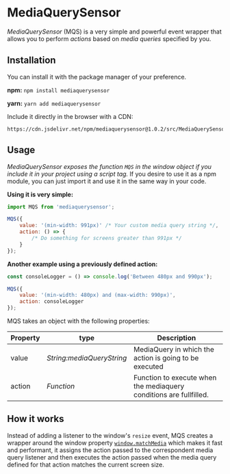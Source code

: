 # MediaQuerySensor

_MediaQuerySensor_ (MQS) is a very simple and powerful event wrapper that allows you to perform _actions_ based on _media queries_ specified by you.

## Installation

You can install it with the package manager of your preference.

**npm:**
`npm install mediaquerysensor`

**yarn:**
`yarn add mediaquerysensor`

Include it directly in the browser with a CDN:

```
https://cdn.jsdelivr.net/npm/mediaquerysensor@1.0.2/src/MediaQuerySensor.js
```

## Usage

_MediaQuerySensor exposes the function `MQS` in the window object if you include it in your project using a script tag._ If you desire to use it as a npm module, you can just import it and use it in the same way in your code.

**Using it is very simple:**

```javascript
import MQS from 'mediaquerysensor';

MQS({
    value: '(min-width: 991px)' /* Your custom media query string */,
    action: () => {
        /* Do something for screens greater than 991px */
    }
});
```

**Another example using a previously defined action:**

```javascript
const consoleLogger = () => console.log('Between 480px and 990px');

MQS({
    value: '(min-width: 480px) and (max-width: 990px)',
    action: consoleLogger
});
```

MQS takes an object with the following properties:

| Property | type                      | Description                                                        |
| -------- | ------------------------- | ------------------------------------------------------------------ |
| value    | _String:mediaQueryString_ | MediaQuery in which the action is going to be executed             |
| action   | _Function_                | Function to execute when the mediaquery conditions are fullfilled. |

## How it works

Instead of adding a listener to the window's `resize` event, MQS creates a wrapper around the window property [`window.matchMedia`](https://developer.mozilla.org/en-US/docs/Web/API/Window/matchMedia) which makes it fast and performant, it assigns the action passed to the correspondent media query listener and then executes the action passed when the media query defined for that action matches the current screen size.
